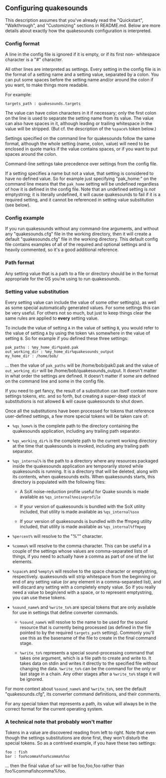 Configuring quakesounds
-----------------------

This description assumes that you've already read the "Quickstart",
"Walkthrough", and "Customizing" sections in README.md. Below are more details
about exactly how the quakesounds configuration is interpreted.

### Config format

A line in the config file is ignored if it is empty, or if its first non-
whitespace character is a "#" character.

All other lines are interpreted as settings. Every setting in the config file
is in the format of a setting name and a setting value, separated by a colon.
You can put some spaces before the setting name and/or around the colon if you
want, to make things more readable.

For example:

    targets_path : quakesounds.targets

The value can have colon characters in it if necessary; only the first colon
on the line is used to separate the setting name from its value. The value can
also have spaces in it, although leading or trailing whitespace in the value
will be stripped. (But cf. the description of the `%space%` token below.)

Settings specified on the command line for quakesounds follow the same format,
although the whole setting (name, colon, value) will need to be enclosed in
quote marks if the value contains spaces, or if you want to put spaces around
the colon.

Command-line settings take precedence over settings from the config file.

If a setting specifies a name but not a value, that setting is considered to
have no defined value. So for example just specifying "pak_home:" on the
command line means that the `pak_home` setting will be undefined regardless of
how it is defined in the config file. Note that an undefined setting is *not*
emptystring; it is literally undefined, it will cause quakesounds to fail if
it is a required setting, and it cannot be referenced in setting value
substitution (see below).

### Config example

If you run quakesounds without any command-line arguments, and without any
"quakesounds.cfg" file in the working directory, then it will create a
default "quakesounds.cfg" file in the working directory. This default config
file contains examples of all of the required and optional settings and is
heavily commented, so it's a good additional reference.

### Path format

Any setting value that is a path to a file or directory should be in the
format appropriate for the OS you're using to run quakesounds.

### Setting value substitution

Every setting value can include the value of some other setting(s), as well
as some special automatically generated values. For some settings this can be
very useful. For others not so much, but just to keep things clear the same
rules are applied to **every** setting value.

To include the value of setting `A` in the value of setting `B`, you would
refer to the value of setting `A` by using the token `%A%` somewhere in the
value of setting `B`. So for example if you defined these three settings:

    pak_paths : %my_home_dir%pak0.pak
    out_working_dir : %my_home_dir%quakesounds_output
    my_home_dir : /home/bob/

... then the value of `pak_paths` will be /home/bob/pak0.pak and the value of
`out_working_dir` will be /home/bob/quakesounds_output. It doesn't matter in
what order the settings are defined. It doesn't matter if some are defined on
the command line and some in the config file.

If you need to get fancy, the result of a substitution can itself contain
more settings tokens, etc. and so forth, but creating a super-deep stack of
substitutions is not allowed & will cause quakesounds to shut down.

Once all the substitutions have been processed for tokens that reference
user-defined settings, a few more special tokens will be taken care of:

* `%qs_home%` is the complete path to the directory containing the quakesounds
application, including any trailing path separator.

* `%qs_working_dir%` is the complete path to the current working directory at
the time that quakesounds is invoked, including any trailing path separator.

* `%qs_internal%` is the path to a directory where any resources packaged
inside the quakesounds application are temporarily stored while quakesounds is
running. It is a directory that will be deleted, along with its contents, when
quakesounds exits. When quakesounds starts, this directory is populated with
the following files:

  * A SoX noise-reduction profile useful for Quake sounds is made available as
  `%qs_internal%noiseprofile`

  * If your version of quakesounds is bundled with the SoX utility included,
  that utility is made available as `%qs_internal%sox`

  * If your version of quakesounds is bundled with the ffmpeg utility
  included, that utility is made available as `%qs_internal%ffmpeg`

* `%percent%` will resolve to the "%"" character.

* `%comma%` will resolve to the comma character. This can be useful in a
couple of the settings whose values are comma-separated lists of things, if
you need to actually have a comma as part of one of the list elements.

* `%space%` and `%empty%` will resolve to the space character or emptystring,
respectively. quakesounds will strip whitespace from the beginning or end of
any setting value (or any element in a comma-separated list), and will discard
any setting with a completely empty value. So if you really need a value to
begin/end with a space, or to represent emptystring, you can use these tokens.

* `%sound_name%` and `%write_to%` are special tokens that are only available
for use in settings that define converter commands.

  * `%sound_name%` will resolve to the name to be used for the sound resource
  that is currently being processed (as defined in the file pointed to by the
  required `targets_path` setting). Commonly you'll use this as the basename
  of the file to create in the final command stage.

  * `%write_to%` represents a special sound-processing command that takes one
  argument, which is a file path to create and write to. It takes data on
  stdin and writes it directly to the specified file without changing the data.
  `%write_to%` can be the command for the only or last stage in a chain. Any
  other stages after a `%write_to%` stage it will be ignored.

For more context about `%sound_name%` and `%write_to%`, see the default
"quakesounds.cfg", its converter command definitions, and their comments.

For any special token that represents a path, its value will always be in the
correct format for the current operating system.

### A technical note that probably won't matter

Tokens in a value are discovered reading from left to right. Note that even
though the settings substitutions are done first, they won't disturb the
special tokens. So as a contrived example, if you have these two settings:

    foo : fish
    bar : foo%comma%foo%comma%foo

... then the final value of `bar` will be foo,foo,foo rather than
foo%commafishcomma%foo.

